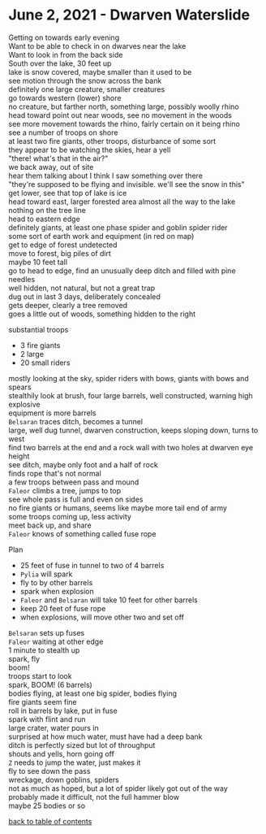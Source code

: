 # June 2, 2021 - Dwarven Waterslide

Getting on towards early evening  
Want to be able to check in on dwarves near the lake  
Want to look in from the back side  
South over the lake, 30 feet up  
lake is snow covered, maybe smaller than it used to be  
see motion through the snow across the bank  
definitely one large creature, smaller creatures  
go towards western (lower) shore  
no creature, but farther north, something large, possibly woolly rhino  
head toward point out near woods, see no movement in the woods  
see more movement towards the rhino, fairly certain on it being rhino  
see a number of troops on shore  
at least two fire giants, other troops, disturbance of some sort  
they appear to be watching the skies, hear a yell  
"there! what's that in the air?"  
we back away, out of site  
hear them talking about I think I saw something over there  
"they're supposed to be flying and invisible. we'll see the snow in this"  
get lower, see that top of lake is ice  
head toward east, larger forested area almost all the way to the lake  
nothing on the tree line  
head to eastern edge  
definitely giants, at least one phase spider and goblin spider rider  
some sort of earth work and equipment (in red on map)  
get to edge of forest undetected  
move to forest, big piles of dirt  
maybe 10 feet tall  
go to head to edge, find an unusually deep ditch and filled with pine needles  
well hidden, not natural, but not a great trap  
dug out in last 3 days, deliberately concealed  
gets deeper, clearly a tree removed  
goes a little out of woods, something hidden to the right  

substantial troops
- 3 fire giants
- 2 large
- 20 small riders  

mostly looking at the sky, spider riders with bows, giants with bows and spears  
stealthily look at brush, four large barrels, well constructed, warning high explosive  
equipment is more barrels  
`Belsaran` traces ditch, becomes a tunnel  
large, well dug tunnel, dwarven construction, keeps sloping down, turns to west  
find two barrels at the end and a rock wall with two holes at dwarven eye height  
see ditch, maybe only foot and a half of rock  
finds rope that's not normal  
a few troops between pass and mound  
`Faleor` climbs a tree, jumps to top  
see whole pass is full and even on sides  
no fire giants or humans, seems like maybe more tail end of army  
some troops coming up, less activity  
meet back up, and share  
`Faleor` knows of something called fuse rope  

Plan  
- 25 feet of fuse in tunnel to two of 4 barrels  
- `Pylia` will spark  
- fly to by other barrels  
- spark when explosion  
- `Faleor` and `Belsaran` will take 10 feet for other barrels  
- keep 20 feet of fuse rope  
- when explosions, will move other two and set off  

`Belsaran` sets up fuses  
`Faleor` waiting at other edge  
1 minute to stealth up  
spark, fly  
boom!  
troops start to look  
spark, BOOM! (6 barrels)  
bodies flying, at least one big spider, bodies flying  
fire giants seem fine  
roll in barrels by lake, put in fuse  
spark with flint and run  
large crater, water pours in  
surprised at how much water, must have had a deep bank  
ditch is perfectly sized but lot of throughput  
shouts and yells, horn going off  
`Z` needs to jump the water, just makes it  
fly to see down the pass  
wreckage, down goblins, spiders  
not as much as hoped, but a lot of spider likely got out of the way  
probably made it difficult, not the full hammer blow  
maybe 25 bodies or so  

[back to table of contents](/sessions/README.md)
